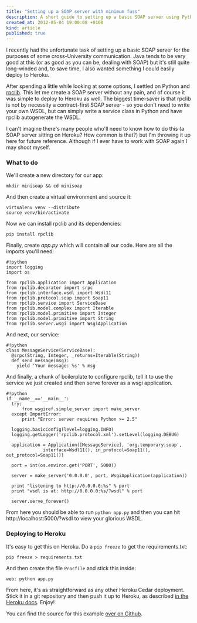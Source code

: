 ```yaml
---
title: "Setting up a SOAP server with minimum fuss"
description: A short guide to setting up a basic SOAP server using Python and rpclib
created_at: 2012-05-04 19:00:08 +0100
kind: article
published: true
---
```


I recently had the unfortunate task of setting up a basic SOAP server for the purposes of some cross-University communication. Java tends to be very good at this (or as good as you can be, dealing with SOAP) but it's still quite long-winded and, to save time, I also wanted something I could easily deploy to Heroku.

After spending a little while looking at some options, I settled on Python and [rpclib](https://github.com/arskom/rpclib). This let me create a SOAP server without any pain, and of course it was simple to deploy to Heroku as well. The biggest time-saver is that rpclib is not by necessity a contract-first SOAP server - so you don't need to write your own WSDL, but can simply write a service class in Python and have rpclib autogenerate the WSDL.

I can't imagine there's many people who'll need to know how to do this (a SOAP server sitting on Heroku? How common is that?) but I'm throwing it up here for future reference. Although if I ever have to work with SOAP again I may shoot myself.

<!-- more -->

### What to do

We'll create a new directory for our app:

    mkdir minisoap && cd minisoap

And then create a virtual environment and source it:

    virtualenv venv --distribute
    source venv/bin/activate

Now we can install rpclib and its dependencies:

    pip install rpclib

Finally, create *app.py* which will contain all our code. Here are all the imports you'll need:

    #!python
    import logging
    import os

    from rpclib.application import Application
    from rpclib.decorator import srpc
    from rpclib.interface.wsdl import Wsdl11
    from rpclib.protocol.soap import Soap11
    from rpclib.service import ServiceBase
    from rpclib.model.complex import Iterable
    from rpclib.model.primitive import Integer
    from rpclib.model.primitive import String
    from rpclib.server.wsgi import WsgiApplication

And next, our service:

    #!python
    class MessageService(ServiceBase):
      @srpc(String, Integer, _returns=Iterable(String))
      def send_message(msg):
        yield 'Your message: %s' % msg

And finally, a chunk of boilerplate to configure rpclib, tell it to use the service we just created and then serve forever as a wsgi application.

    #!python
    if __name__=='__main__':
      try:
          from wsgiref.simple_server import make_server
      except ImportError:
          print "Error: server requires Python >= 2.5"

      logging.basicConfig(level=logging.INFO)
      logging.getLogger('rpclib.protocol.xml').setLevel(logging.DEBUG)

      application = Application([MessageService], 'org.temporary.soap',
                  interface=Wsdl11(), in_protocol=Soap11(), out_protocol=Soap11())

      port = int(os.environ.get('PORT', 5000))

      server = make_server('0.0.0.0', port, WsgiApplication(application))

      print "listening to http://0.0.0.0:%s" % port
      print "wsdl is at: http://0.0.0.0:%s/?wsdl" % port

      server.serve_forever()

From here you should be able to run `python app.py` and then you can hit http://localhost:5000/?wsdl to view your glorious WSDL.

### Deploying to Heroku

It's easy to get this on Heroku. Do a `pip freeze` to get the requirements.txt:

    pip freeze > requirements.txt

And then create the file `Procfile` and stick this inside:

    web: python app.py

From here, it's as straightforward as any other Heroku Cedar deployment. Stick it in a git repository and then push it up to Heroku, as described [in the Heroku docs](https://devcenter.heroku.com/articles/python). Enjoy!

You can find the source for this example [over on Github](https://github.com/clarkdave/clarkdave.net/tree/master/content-support/python-soap-server).